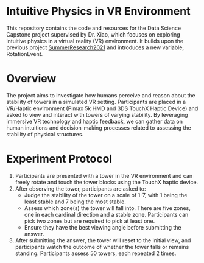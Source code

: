 # Intuitive Physics in VR Environment
This repository contains the code and resources for the Data Science Capstone project supervised by Dr. Xiao, which focuses on exploring intuitive physics in a virtual reality (VR) environment. It builds upon the previous project [SummerResearch2021](https://github.com/JesseSchwartz25/SummerResearch2021) and introduces a new variable, RotationEvent.

# Overview
The project aims to investigate how humans perceive and reason about the stability of towers in a simulated VR setting. Participants are placed in a VR/Haptic environment (Pimax 5k HMD and 3DS TouchX Haptic Device) and asked to view and interact with towers of varying stability. By leveraging immersive VR technology and haptic feedback, we can gather data on human intuitions and decision-making processes related to assessing the stability of physical structures.

# Experiment Protocol
1. Participants are presented with a tower in the VR environment and can freely rotate and touch the tower blocks using the TouchX haptic device.
2. After observing the tower, participants are asked to:
   - Judge the stability of the tower on a scale of 1-7, with 1 being the least stable and 7 being the most stable.
   - Assess which zone(s) the tower will fall into. There are five zones, one in each cardinal direction and a stable zone. Participants can pick two zones but are required to pick at least one.
   - Ensure they have the best viewing angle before submitting the answer.
4. After submitting the answer,  the tower will reset to the initial view, and participants watch the outcome of whether the tower falls or remains standing.
Participants assess 50 towers, each repeated 2 times.

# Image-based Prediction Modeling
In addition to studying human intuitions, this project also aims to develop image-based models to predict whether a tower will fall or remain standing, based solely on image data of the constructed towers. The dataset consists of images of different viewing angles of 50 towers, totaling 164 unstable and 144 stable tower images. Pre-trained models such as ResNet-50 and InceptionV3 are employed for this task.

# Features

* VR Environment: A fully interactive and immersive VR environment built using Unity or other game engines, allowing participants to experience and interact with virtual towers and scenarios.
* Physics Simulations: Realistic physics simulations implemented within the VR environment, enabling the study of tower stability, motion, forces, and collisions.
* Haptic Feedback: Integration with the 3DS TouchX Haptic Device, allowing participants to touch and feel the tower blocks, enhancing the immersive experience.
* Data Collection: Mechanisms to capture user interactions, decisions, and responses within the VR environment, facilitating the analysis of intuitive physics understanding.
* Image-based Modeling: Implementation of pre-trained deep learning models like ResNet-50 and InceptionV3 for predicting tower stability based on image data.
* Model Explainability: Techniques like Grad-CAM (Gradient-weighted Class Activation Mapping) to generate heatmaps highlighting the regions in the input image that contribute most to the model's prediction.

# Getting Started

To get started with this project, follow these steps:

## Prerequisites

- Unity 2020.3.8f1 (Newer versions may work but are not guaranteed)
- Pimax 5k HMD
- 3DS TouchX Haptic Device

## Installation

1. Clone the repository.
2. Open the project in Unity 2020.3.8f1.
3. Set up the Pimax HMD.
4. Set up the 3DS TouchX Haptic Device.

## Running the Experiment

1. Start the Unity project and navigate to the `TestEnvironment` scene.
2. Ensure that the Pimax HMD and TouchX device are properly connected and calibrated.
3. Press the Play button in Unity to start the experiment.
4. Follow the on-screen instructions to complete the experiment trials.

## Data Collection

After each participant completes the experiment, the data will be saved in a text file named `[participant_name]_Data.txt` within the `IntPhysTowersExperimentData` folder on the desktop.

In the experiment, we saved:

- Zone1
  - First zone selected by the user, 0-4.
- Zone2
  - Second zone selected by the user, 0-4, may be -1 if not selected
- Stability
  - Stability score selected by the user, 1-7
- Time
  - How long since the tower was spawned until an answer was submitted, in seconds
- Avg Pos
  - Mean position of the center of all blocks after the tower has fallen, in vector3 [x,y,z]
- Furthest
  - Which block moved the furthest in the xz plane from the [0,0] in vector3 [x,y,z]
- CenterOfMass
  - Mean position of the center of all blocks after the tower has fallen, accounting for mass. In iteration 1 this is the same as Avg position because all blocks have the same mass, in vector3 [x,y,z]
- Y Rotation
  - Final Y rotation seen by the user before hitting submit, used Euler y.
- Majority
  - Which zones the middle/unity origin of the blocks were in, array form: [0,2,0,4,0], for example, where each index indicates how many blocks were in that zone.
  - This data is often later manipulated because a block can 'fall' but still be counted in zone 0.
- Start Pos
  - The unity origin for all blocks before falling, in vector3[] [x,y,z]
- Final Pos
  - The unity origin for all blocks after falling, in vector3[] [x,y,z]
- RotationEvent
  - Record rotation of the tower whenever participants rotate it, and take a screenshot of the last rotation before submission. 


# Acknowledgments
Thanks to Dr. Bei Xiao and her lab team members, Jesse Schwartz, Michael Reinisch, and Chenxi Liao, for their valuable contributions and insights throughout this project.
